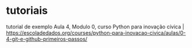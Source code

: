 # tutoriais 
tutorial de exemplo Aula 4, Modulo 0, curso Python para inovação cívica | https://escoladedados.org/courses/python-para-inovacao-civica/aulas/0-4-git-e-github-primeiros-passos/
